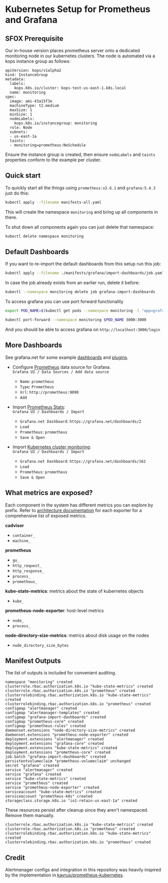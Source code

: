# Kubernetes Setup for Prometheus and Grafana

## SFOX Prerequisite
Our in-house version places prometheus server onto a dedicated monitoring node in
our kubernetes clusters. The node is automated via a kops instance group as
follows:

```
apiVersion: kops/v1alpha2
kind: InstanceGroup
metadata:
  labels:
    kops.k8s.io/cluster: kops-test-us-east-1.k8s.local
  name: monitoring
spec:
  image: ami-43a15f3e
  machineType: t2.medium
  maxSize: 1
  minSize: 1
  nodeLabels:
    kops.k8s.io/instancegroup: monitoring
  role: Node
  subnets:
  - us-east-1a
  taints:
  - monitoring=prometheus:NoSchedule
```

Ensure the instance group is created, then ensure `nodeLabels` and `taints` properties
conform to the example per cluster.

## Quick start

To quickly start all the things using `prometheus:v2.6.1` and `grafana:5.4.3` just do this:
```bash
kubectl apply --filename manifests-all.yaml
```

This will create the namespace `monitoring` and bring up all components in there.

To shut down all components again you can just delete that namespace:
```bash
kubectl delete namespace monitoring
```

## Default Dashboards

If you want to re-import the default dashboards from this setup run this job:
```bash
kubectl apply --filename ./manifests/grafana/import-dashboards/job.yaml
```

In case the job already exists from an earlier run, delete it before:
```bash
kubectl --namespace monitoring delete job grafana-import-dashboards
```

To access grafana you can use port forward functionality
```bash
export POD_NAME=$(kubectl get pods --namespace monitoring -l "app=grafana,component=core" -o jsonpath="{.items[0].metadata.name}")

kubectl port-forward --namespace monitoring $POD_NAME 3000:3000
```
And you should be able to access grafana on `http://localhost:3000/login`

## More Dashboards

See grafana.net for some example [dashboards](https://grafana.net/dashboards) and [plugins](https://grafana.net/plugins).

- Configure [Prometheus](https://grafana.net/plugins/prometheus) data source for Grafana.<br/>
`Grafana UI / Data Sources / Add data source`
  - `Name`: `prometheus`
  - `Type`: `Prometheus`
  - `Url`: `http://prometheus:9090`
  - `Add`

- Import [Prometheus Stats](https://grafana.net/dashboards/2):<br/>
  `Grafana UI / Dashboards / Import`
  - `Grafana.net Dashboard`: `https://grafana.net/dashboards/2`
  - `Load`
  - `Prometheus`: `prometheus`
  - `Save & Open`

- Import [Kubernetes cluster monitoring](https://grafana.net/dashboards/162):<br/>
  `Grafana UI / Dashboards / Import`
  - `Grafana.net Dashboard`: `https://grafana.net/dashboards/162`
  - `Load`
  - `Prometheus`: `prometheus`
  - `Save & Open`

## What metrics are exposed?
Each component in the system has different metrics you can explore by prefix. Refer
to [architecture documentation](README-architecture.md) for each exporter for a comprehensive list of exposed metrics.

**cadvisor**
- `container_`
- `machine_`

**prometheus**
- `go_`
- `http_request_`
- `http_response_`
- `process_`
- `prometheus_`

**kube-state-metrics**: metrics about the state of kubernetes objects
- `kube_`

**prometheus-node-exporter**: host-level metrics
- `node_`
- `process_`

**node-directory-size-metrics**: metrics about disk usage on the nodes
- `node_directory_size_bytes`

## Manifest Outputs

The list of outputs is included for convenient auditing.

```
namespace "monitoring" created
clusterrole.rbac.authorization.k8s.io "kube-state-metrics" created
clusterrole.rbac.authorization.k8s.io "prometheus" created
clusterrolebinding.rbac.authorization.k8s.io "kube-state-metrics" created
clusterrolebinding.rbac.authorization.k8s.io "prometheus" created
configmap "alertmanager" created
configmap "alertmanager-templates" created
configmap "grafana-import-dashboards" created
configmap "prometheus-core" created
configmap "prometheus-rules" created
daemonset.extensions "node-directory-size-metrics" created
daemonset.extensions "prometheus-node-exporter" created
deployment.extensions "alertmanager" created
deployment.extensions "grafana-core" created
deployment.extensions "kube-state-metrics" created
deployment.extensions "prometheus-core" created
job.batch "grafana-import-dashboards" created
persistentvolumeclaim "prometheus-volumeclaim" unchanged
secret "grafana" created
service "alertmanager" created
service "grafana" created
service "kube-state-metrics" created
service "prometheus" created
service "prometheus-node-exporter" created
serviceaccount "kube-state-metrics" created
serviceaccount "prometheus-k8s" created
storageclass.storage.k8s.io "io1-retain-us-east-1a" created
```

These resources persist after cleanup since they aren't namespaced. Remove them manually.

```
clusterrole.rbac.authorization.k8s.io "kube-state-metrics" created
clusterrole.rbac.authorization.k8s.io "prometheus" created
clusterrolebinding.rbac.authorization.k8s.io "kube-state-metrics" created
clusterrolebinding.rbac.authorization.k8s.io "prometheus" created
```

## Credit

Alertmanager configs and integration in this repository was heavily inspired by the implementation in [kayrus/prometheus-kubernetes](https://github.com/kayrus/prometheus-kubernetes).
